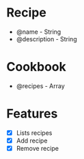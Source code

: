 # Recipe
- @name - String
- @description - String

# Cookbook
- @recipes - Array

# Features
- [x] Lists recipes
- [x] Add recipe
- [x] Remove recipe
